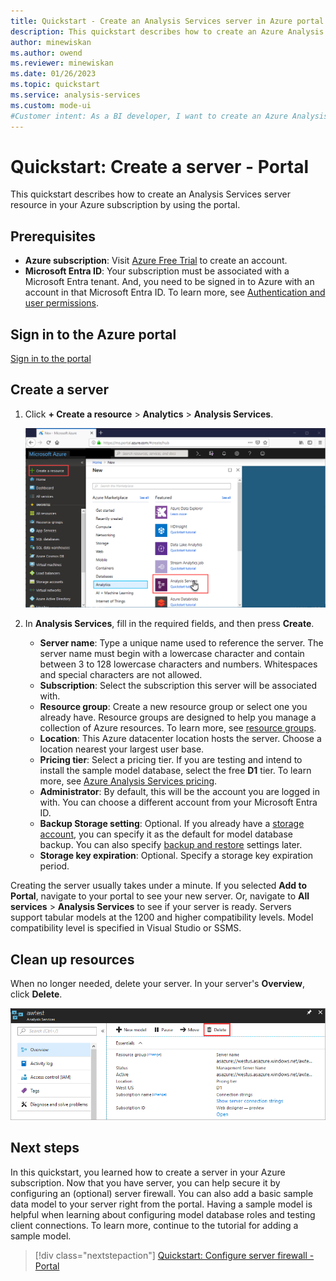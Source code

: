 ```yaml
---
title: Quickstart - Create an Analysis Services server in Azure portal | Microsoft Docs
description: This quickstart describes how to create an Azure Analysis Services server instance by using the Azure portal.
author: minewiskan
ms.author: owend
ms.reviewer: minewiskan
ms.date: 01/26/2023
ms.topic: quickstart
ms.service: analysis-services
ms.custom: mode-ui
#Customer intent: As a BI developer, I want to create an Azure Analysis Services server by using the Azure portal.
---
```

# Quickstart: Create a server - Portal

This quickstart describes how to create an Analysis Services server resource in your Azure subscription by using the portal.

## Prerequisites 

* **Azure subscription**: Visit [Azure Free Trial](https://azure.microsoft.com/offers/ms-azr-0044p/) to create an account.
* **Microsoft Entra ID**: Your subscription must be associated with a Microsoft Entra tenant. And, you need to be signed in to Azure with an account in that Microsoft Entra ID. To learn more, see [Authentication and user permissions](analysis-services-manage-users.md).

## Sign in to the Azure portal 

[Sign in to the portal](https://portal.azure.com)


## Create a server

1. Click **+ Create a resource** > **Analytics** > **Analysis Services**.

    ![Portal](./media/analysis-services-create-server/aas-create-server-portal.png)

2. In **Analysis Services**, fill in the required fields, and then press **Create**.
   
   * **Server name**: Type a unique name used to reference the server. The server name must begin with a lowercase character and contain between 3 to 128 lowercase characters and numbers. Whitespaces and special characters are not allowed.
   * **Subscription**: Select the subscription this server will be associated with.
   * **Resource group**: Create a new resource group or select one you already have. Resource groups are designed to help you manage a collection of Azure resources. To learn more, see [resource groups](../azure-resource-manager/management/overview.md).
   * **Location**: This Azure datacenter location hosts the server. Choose a location nearest your largest user base.
   * **Pricing tier**: Select a pricing tier. If you are testing and intend to install the sample model database, select the free **D1** tier. To learn more, see [Azure Analysis Services pricing](https://azure.microsoft.com/pricing/details/analysis-services/). 
   * **Administrator**: By default, this will be the account you are logged in with. You can choose a different account from your Microsoft Entra ID.
   * **Backup Storage setting**: Optional. If you already have a [storage account](../storage/common/storage-introduction.md), you can specify it as the default for model database backup. You can also specify [backup and restore](analysis-services-backup.md) settings later.
   * **Storage key expiration**: Optional. Specify a storage key expiration period.

Creating the server usually takes under a minute. If you selected **Add to Portal**, navigate to your portal to see your new server. Or, navigate to **All services** > **Analysis Services** to see if your server is ready. Servers support tabular models at the 1200 and higher compatibility levels. Model compatibility level is specified in Visual Studio or SSMS.

## Clean up resources

When no longer needed, delete your server. In your server's **Overview**, click **Delete**. 

 ![Cleanup](./media/analysis-services-create-server/aas-create-server-cleanup.png)


## Next steps
In this quickstart, you learned how to create a server in your Azure subscription. Now that you have server, you can help secure it by configuring an (optional) server firewall. You can also add a basic sample data model to your server right from the portal. Having a sample model is helpful when learning about configuring model database roles and testing client connections. To learn more, continue to the tutorial for adding a sample model.

> [!div class="nextstepaction"]
> [Quickstart: Configure server firewall - Portal](analysis-services-qs-firewall.md)   
